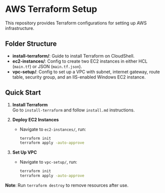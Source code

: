 # AWS Terraform Setup

This repository provides Terraform configurations for setting up AWS infrastructure.

## Folder Structure

- **install-terraform/**: Guide to install Terraform on CloudShell.
- **ec2-instances/**: Config to create two EC2 instances in either HCL (`main.tf`) or JSON (`main.tf.json`).
- **vpc-setup/**: Config to set up a VPC with subnet, internet gateway, route table, security group, and an IIS-enabled Windows EC2 instance.

## Quick Start

1. **Install Terraform**  
   Go to `install-terraform` and follow `install.md` instructions.

2. **Deploy EC2 Instances**  
   - Navigate to `ec2-instances/`, run:
     ```bash
     terraform init
     terraform apply -auto-approve
     ```

3. **Set Up VPC**  
   - Navigate to `vpc-setup/`, run:
     ```bash
     terraform init
     terraform apply -auto-approve
     ```

**Note**: Run `terraform destroy` to remove resources after use.
